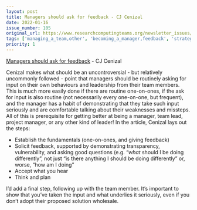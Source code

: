 ```yaml
---
layout: post
title: Managers should ask for feedback - CJ Cenizal
date: 2022-01-16
issue_number: 105
original_url: https://www.researchcomputingteams.org/newsletter_issues/0105
tags: ['managing_a_team,other', 'becoming_a_manager,feedback', 'strategy,managing_up']
priority: 1
---
```


<!-- markdownlint-disable MD033 -->
<!-- markdownlint-disable MD041 -->
<!-- markdownlint-disable MD049 -->

[Managers should ask for feedback](https://www.cenizal.com/getting-feedback-from-direct-reports/) - CJ Cenizal

Cenizal makes what should be an uncontroversial - but relatively uncommonly followed - point that managers should be routinely asking for input on their own behaviours and leadership from their team members.   This is much more easily done if there are routine one-on-ones, if the ask for input is also routine (not necessarily every one-on-one, but frequent), and the manager has a habit of demonstrating that they take such input seriously and are comfortable talking about their weaknesses and missteps.  All of this is prerequisite for getting better at being a manager, team lead, project manager, or any other kind of leader!   In the article, Cenizal lays out the steps:

- Establish the fundamentals (one-on-ones, and giving feedback)
- Solicit feedback, supported by demonstrating transparency, vulnerability, and asking good questions (e.g. “*what* should I be doing differently”, not just “is there anything I should be doing differently” or, worse, “how am I doing”
- Accept what you hear
- Think and plan

I’d add a final step, following up with the team member.  It’s important to show that you’ve taken the input and what underlies it seriously, even if you don’t adopt their proposed solution wholesale.
